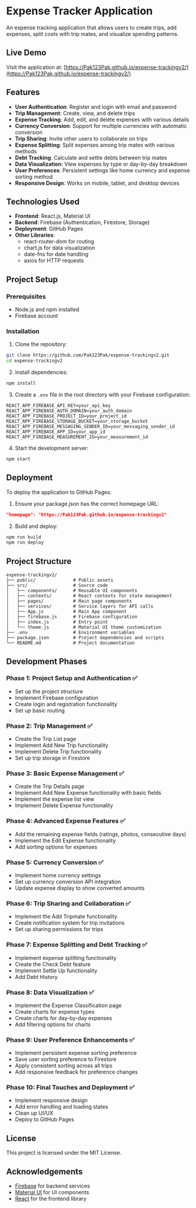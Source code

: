 # Expense Tracker Application

An expense tracking application that allows users to create trips, add expenses, split costs with trip mates, and visualize spending patterns.

## Live Demo

Visit the application at: [https://Pak123Pak.github.io/expense-trackingv2/](https://Pak123Pak.github.io/expense-trackingv2/)

## Features

- **User Authentication**: Register and login with email and password
- **Trip Management**: Create, view, and delete trips
- **Expense Tracking**: Add, edit, and delete expenses with various details
- **Currency Conversion**: Support for multiple currencies with automatic conversion
- **Trip Sharing**: Invite other users to collaborate on trips
- **Expense Splitting**: Split expenses among trip mates with various methods
- **Debt Tracking**: Calculate and settle debts between trip mates
- **Data Visualization**: View expenses by type or day-by-day breakdown
- **User Preferences**: Persistent settings like home currency and expense sorting method
- **Responsive Design**: Works on mobile, tablet, and desktop devices

## Technologies Used

- **Frontend**: React.js, Material UI
- **Backend**: Firebase (Authentication, Firestore, Storage)
- **Deployment**: GitHub Pages
- **Other Libraries**: 
  - react-router-dom for routing
  - chart.js for data visualization
  - date-fns for date handling
  - axios for HTTP requests

## Project Setup

### Prerequisites

- Node.js and npm installed
- Firebase account

### Installation

1. Clone the repository:

```bash
git clone https://github.com/Pak123Pak/expense-trackingv2.git
cd expense-trackingv2
```

2. Install dependencies:

```bash
npm install
```

3. Create a `.env` file in the root directory with your Firebase configuration:

```
REACT_APP_FIREBASE_API_KEY=your_api_key
REACT_APP_FIREBASE_AUTH_DOMAIN=your_auth_domain
REACT_APP_FIREBASE_PROJECT_ID=your_project_id
REACT_APP_FIREBASE_STORAGE_BUCKET=your_storage_bucket
REACT_APP_FIREBASE_MESSAGING_SENDER_ID=your_messaging_sender_id
REACT_APP_FIREBASE_APP_ID=your_app_id
REACT_APP_FIREBASE_MEASUREMENT_ID=your_measurement_id
```

4. Start the development server:

```bash
npm start
```

## Deployment

To deploy the application to GitHub Pages:

1. Ensure your package.json has the correct homepage URL:

```json
"homepage": "https://Pak123Pak.github.io/expense-trackingv2"
```

2. Build and deploy:

```bash
npm run build
npm run deploy
```

## Project Structure

```
expense-trackingv2/
├── public/              # Public assets
├── src/                 # Source code
│   ├── components/      # Reusable UI components
│   ├── contexts/        # React contexts for state management
│   ├── pages/           # Main page components
│   ├── services/        # Service layers for API calls
│   ├── App.js           # Main App component
│   ├── firebase.js      # Firebase configuration
│   ├── index.js         # Entry point
│   └── theme.js         # Material UI theme customization
├── .env                 # Environment variables
├── package.json         # Project dependencies and scripts
└── README.md            # Project documentation
```

## Development Phases

### Phase 1: Project Setup and Authentication ✅
- Set up the project structure
- Implement Firebase configuration
- Create login and registration functionality
- Set up basic routing

### Phase 2: Trip Management ✅
- Create the Trip List page
- Implement Add New Trip functionality
- Implement Delete Trip functionality
- Set up trip storage in Firestore

### Phase 3: Basic Expense Management ✅
- Create the Trip Details page
- Implement Add New Expense functionality with basic fields
- Implement the expense list view
- Implement Delete Expense functionality

### Phase 4: Advanced Expense Features ✅
- Add the remaining expense fields (ratings, photos, consecutive days)
- Implement the Edit Expense functionality
- Add sorting options for expenses

### Phase 5: Currency Conversion ✅
- Implement home currency settings
- Set up currency conversion API integration
- Update expense display to show converted amounts

### Phase 6: Trip Sharing and Collaboration ✅
- Implement the Add Tripmate functionality
- Create notification system for trip invitations
- Set up sharing permissions for trips

### Phase 7: Expense Splitting and Debt Tracking ✅
- Implement expense splitting functionality
- Create the Check Debt feature
- Implement Settle Up functionality
- Add Debt History

### Phase 8: Data Visualization ✅
- Implement the Expense Classification page
- Create charts for expense types
- Create charts for day-by-day expenses
- Add filtering options for charts

### Phase 9: User Preference Enhancements ✅
- Implement persistent expense sorting preference
- Save user sorting preference to Firestore
- Apply consistent sorting across all trips
- Add responsive feedback for preference changes

### Phase 10: Final Touches and Deployment ✅
- Implement responsive design
- Add error handling and loading states
- Clean up UI/UX
- Deploy to GitHub Pages

## License

This project is licensed under the MIT License.

## Acknowledgements

- [Firebase](https://firebase.google.com/) for backend services
- [Material UI](https://mui.com/) for UI components
- [React](https://reactjs.org/) for the frontend library
